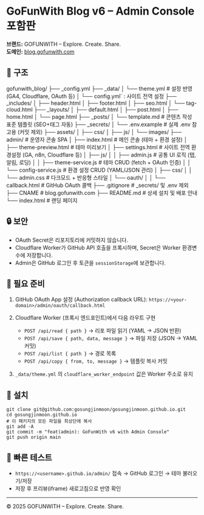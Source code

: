 # GoFunWith Blog v6 – Admin Console 포함판

**브랜드:** GOFUNWITH – Explore. Create. Share.  
**도메인:** [blog.gofunwith.com](https://blog.gofunwith.com)

## 📂 구조
gofunwith_blog/
├── _config.yml
├── _data/
│   └── theme.yml                # 설정 반영 (GA4, Cloudflare, OAuth 등)
│   └── config.yml` : 사이트 전역 설정
├── _includes/
│   ├── header.html
│   ├── footer.html
│   ├── seo.html
│   └── tag-cloud.html
├── _layouts/
│   ├── default.html
│   ├── post.html
│   ├── home.html
│   └── page.html
├── _posts/
│   └── template.md              # 콘텐츠 작성 표준 템플릿 (SEO+태그 자동)
├── _secrets/
│   └── .env.example             # 실제 .env 참고용 (커밋 제외)
├── assets/
│   ├── css/
│   ├── js/
│   └── images/
├── admin/                          # 운영자 콘솔 SPA
│   ├── index.html                  # 메인 콘솔 (테마 + 환경 설정)
│   ├── theme-preview.html          # 테마 미리보기
│   ├── settings.html               # 사이트 전역 환경설정 (GA, n8n, Cloudflare 등)
│   ├── js/
│   │   ├── admin.js                # 공통 UI 로직 (탭, 알림, 로딩)
│   │   ├── theme-service.js        # 테마 CRUD (fetch + OAuth 인증)
│   │   └── config-service.js       # 환경 설정 CRUD (YAML/JSON 관리)
│   ├── css/
│   │   └── admin.css               # 다크모드 + 반응형 스타일
│   └── oauth/
│   │   └── callback.html           # GitHub OAuth 콜백
├── .gitignore                   # _secrets/ 및 .env 제외
├── CNAME                        # blog.gofunwith.com
├── README.md                    # 상세 설치 및 배포 안내
└── index.html                   # 랜딩 페이지

## 🔒 보안
- OAuth Secret은 리포지토리에 커밋하지 않습니다.
- Cloudflare Worker가 GitHub API 호출을 프록시하며, Secret은 Worker 환경변수에 저장합니다.
- Admin은 GitHub 로그인 후 토큰을 `sessionStorage`에 보관합니다.

## 🔗 필요 준비
1) GitHub OAuth App 설정 (Authorization callback URL):
   `https://<your-domain>/admin/oauth/callback.html`

2) Cloudflare Worker (프록시 엔드포인트)에서 다음 라우트 구현
   - `POST /api/read { path }` → 리포 파일 읽기 (YAML → JSON 반환)
   - `POST /api/save { path, data, message }` → 파일 저장 (JSON → YAML 커밋)
   - `POST /api/list { path }` → 경로 목록
   - `POST /api/copy { from, to, message }` → 템플릿 복사 커밋

3) `_data/theme.yml` 의 `cloudflare_worker_endpoint` 값은 Worker 주소로 유지

## 🚀 설치
```
git clone git@github.com:gosungjinmoon/gosungjinmoon.github.io.git
cd gosungjinmoon.github.io
# 이 패키지의 모든 파일을 최상단에 복사
git add -A
git commit -m "feat(admin): GoFunWith v6 with Admin Console"
git push origin main
```

## 🧪 빠른 테스트
- `https://<username>.github.io/admin/` 접속 → GitHub 로그인 → 테마 불러오기/저장
- 저장 후 프리뷰(iframe) 새로고침으로 반영 확인

---
© 2025 GOFUNWITH – Explore. Create. Share.
